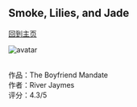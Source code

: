 ## Smoke, Lilies, and Jade
[回到主页](https://boheme130.github.io/Fiction.git.io/)

![avatar](https://ih1.redbubble.net/image.1609022464.6735/poster,504x498,f8f8f8-pad,600x600,f8f8f8.u1.jpg)
<br>
<br>

作品：The Boyfriend Mandate <br>
作者：River Jaymes <br>
评分：4.3/5 <br>
<br>
<br>


